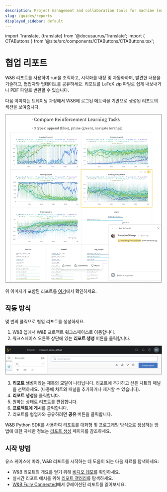 ```yaml
---
description: Project management and collaboration tools for machine learning projects
slug: /guides/reports
displayed_sidebar: default
---
```

import Translate, {translate} from '@docusaurus/Translate';
import { CTAButtons } from '@site/src/components/CTAButtons/CTAButtons.tsx';

# 협업 리포트

<CTAButtons productLink="https://wandb.ai/stacey/deep-drive/reports/The-View-from-the-Driver-s-Seat--Vmlldzo1MTg5NQ?utm_source=fully_connected&utm_medium=blog&utm_campaign=view+from+the+drivers+seat" colabLink="https://colab.research.google.com/github/wandb/examples/blob/master/colabs/intro/Report_API_Quickstart.ipynb"/>

W&B 리포트를 사용하여 run을 조직하고, 시각화를 내장 및 자동화하며, 발견한 내용을 기술하고, 협업자와 업데이트를 공유하세요. 리포트를 LaTeX zip 파일로 쉽게 내보내거나 PDF 파일로 변환할 수 있습니다.

다음 이미지는 트레이닝 과정에서 W&B에 로그된 메트릭을 기반으로 생성된 리포트의 섹션을 보여줍니다.

![](/images/reports/safe-lite-benchmark-with-comments.png)

위 이미지가 포함된 리포트를 [여기](https://wandb.ai/stacey/saferlife/reports/SafeLife-Benchmark-Experiments--Vmlldzo0NjE4MzM)에서 확인하세요.

## 작동 방식
몇 번의 클릭으로 협업 리포트를 생성하세요.

1. W&B 앱에서 W&B 프로젝트 워크스페이스로 이동합니다.
2. 워크스페이스 오른쪽 상단에 있는 **리포트 생성** 버튼을 클릭합니다.

![](/images/reports/create_a_report_button.png)

3. **리포트 생성**이라는 제목의 모달이 나타납니다. 리포트에 추가하고 싶은 차트와 패널을 선택하세요. (나중에 차트와 패널을 추가하거나 제거할 수 있습니다).
4. **리포트 생성**을 클릭합니다.
5. 원하는 상태로 리포트를 편집합니다.
6. **프로젝트에 게시**를 클릭합니다.
7. 리포트를 협업자와 공유하려면 **공유** 버튼을 클릭합니다.

W&B Python SDK를 사용하여 리포트를 대화형 및 프로그래밍 방식으로 생성하는 방법에 대한 자세한 정보는 [리포트 생성](./create-a-report.md) 페이지를 참조하세요.

## 시작 방법
유스 케이스에 따라, W&B 리포트를 시작하는 데 도움이 되는 다음 자료를 탐색하세요:

* W&B 리포트의 개요를 얻기 위해 [비디오 데모](https://www.youtube.com/watch?v=2xeJIv_K_eI)를 확인하세요.
* 실시간 리포트 예시를 위해 [리포트 갤러리](./reports-gallery.md)를 탐색하세요.
* [W&B Fully Connected](http://wandb.me/fc)에서 큐레이션된 리포트를 읽어보세요.